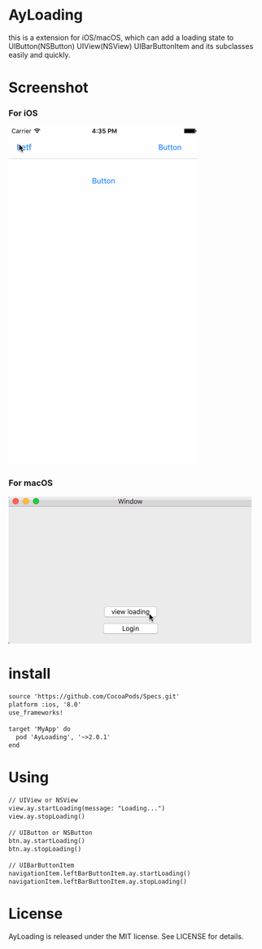 # AyLoading
this is a extension for iOS/macOS, which can add a loading state to UIButton(NSButton) UIView(NSView) UIBarButtonItem and its subclasses easily and quickly.

# Screenshot

### For iOS
![For iOS](https://github.com/Chakery/AyLoading/blob/master/ExampleForiOS/ayLoadingForiOS.gif)

### For macOS
![For macOS](https://github.com/Chakery/AyLoading/blob/master/ExampleForMacOS/ayLoadingFormacOS.gif)

# install

```
source 'https://github.com/CocoaPods/Specs.git'
platform :ios, '8.0'
use_frameworks!

target 'MyApp' do
  pod 'AyLoading', '~>2.0.1'
end
```

# Using

```
// UIView or NSView
view.ay.startLoading(message: "Loading...")
view.ay.stopLoading()

// UIButton or NSButton
btn.ay.startLoading()
btn.ay.stopLoading()

// UIBarButtonItem
navigationItem.leftBarButtonItem.ay.startLoading()
navigationItem.leftBarButtonItem.ay.stopLoading()
```

# License

AyLoading is released under the MIT license. See LICENSE for details.
